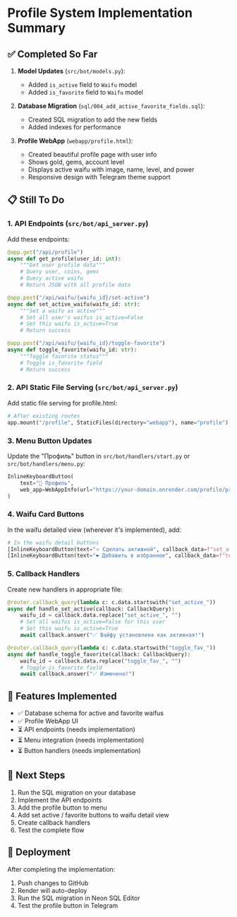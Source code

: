 # Profile System Implementation Summary

## ✅ Completed So Far

1. **Model Updates** (`src/bot/models.py`):
   - Added `is_active` field to `Waifu` model
   - Added `is_favorite` field to `Waifu` model

2. **Database Migration** (`sql/004_add_active_favorite_fields.sql`):
   - Created SQL migration to add the new fields
   - Added indexes for performance

3. **Profile WebApp** (`webapp/profile.html`):
   - Created beautiful profile page with user info
   - Shows gold, gems, account level
   - Displays active waifu with image, name, level, and power
   - Responsive design with Telegram theme support

## 📋 Still To Do

### 1. API Endpoints (`src/bot/api_server.py`)

Add these endpoints:

```python
@app.get("/api/profile")
async def get_profile(user_id: int):
    """Get user profile data"""
    # Query user, coins, gems
    # Query active waifu
    # Return JSON with all profile data

@app.post("/api/waifu/{waifu_id}/set-active")
async def set_active_waifu(waifu_id: str):
    """Set a waifu as active"""
    # Set all user's waifus is_active=False
    # Set this waifu is_active=True
    # Return success

@app.post("/api/waifu/{waifu_id}/toggle-favorite")
async def toggle_favorite(waifu_id: str):
    """Toggle favorite status"""
    # Toggle is_favorite field
    # Return success
```

### 2. API Static File Serving (`src/bot/api_server.py`)

Add static file serving for profile.html:

```python
# After existing routes
app.mount("/profile", StaticFiles(directory="webapp"), name="profile")
```

### 3. Menu Button Updates

Update the "Профиль" button in `src/bot/handlers/start.py` or `src/bot/handlers/menu.py`:

```python
InlineKeyboardButton(
    text="👤 Профиль",
    web_app=WebAppInfo(url="https://your-domain.onrender.com/profile/profile.html")
)
```

### 4. Waifu Card Buttons

In the waifu detailed view (wherever it's implemented), add:

```python
# In the waifu detail buttons
[InlineKeyboardButton(text="⭐ Сделать активной", callback_data=f"set_active_{waifu_id}")],
[InlineKeyboardButton(text="❤️ Добавить в избранное", callback_data=f"toggle_fav_{waifu_id}")]
```

### 5. Callback Handlers

Create new handlers in appropriate file:

```python
@router.callback_query(lambda c: c.data.startswith("set_active_"))
async def handle_set_active(callback: CallbackQuery):
    waifu_id = callback.data.replace("set_active_", "")
    # Set all waifus is_active=False for this user
    # Set this waifu is_active=True
    await callback.answer("✅ Вайфу установлена как активная!")

@router.callback_query(lambda c: c.data.startswith("toggle_fav_"))
async def handle_toggle_favorite(callback: CallbackQuery):
    waifu_id = callback.data.replace("toggle_fav_", "")
    # Toggle is_favorite field
    await callback.answer("✅ Изменено!")
```

## 🎯 Features Implemented

- ✅ Database schema for active and favorite waifus
- ✅ Profile WebApp UI
- ⏳ API endpoints (needs implementation)
- ⏳ Menu integration (needs implementation)
- ⏳ Button handlers (needs implementation)

## 📝 Next Steps

1. Run the SQL migration on your database
2. Implement the API endpoints
3. Add the profile button to menu
4. Add set active / favorite buttons to waifu detail view
5. Create callback handlers
6. Test the complete flow

## 🚀 Deployment

After completing the implementation:

1. Push changes to GitHub
2. Render will auto-deploy
3. Run the SQL migration in Neon SQL Editor
4. Test the profile button in Telegram
